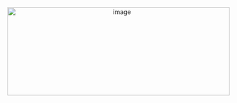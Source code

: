 <div align="center" >
  <img src="programming.jpg" alt="image" height="200px" width="100%" />
</div>
